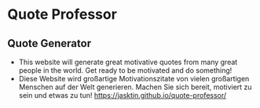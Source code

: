 # Quote Professor
## Quote Generator
- This website will generate great motivative quotes from many great people in the world. Get ready to be motivated and do something!
- Diese Website wird großartige Motivationszitate von vielen großartigen Menschen auf der Welt generieren. Machen Sie sich bereit, motiviert zu sein und etwas zu tun!
https://jasktin.github.io/quote-professor/
